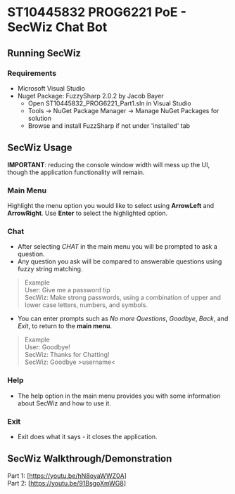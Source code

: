 # ST10445832 PROG6221 PoE - SecWiz Chat Bot

## Running SecWiz
### Requirements
- Microsoft Visual Studio
- Nuget Package: FuzzySharp 2.0.2 by Jacob Bayer
  - Open ST10445832_PROG6221_Part1.sln in Visual Studio
  - Tools -> NuGet Package Manager -> Manage NuGet Packages for solution
  - Browse and install FuzzSharp if not under 'installed' tab

## SecWiz Usage
__IMPORTANT__: reducing the console window width will mess up the UI, though the application functionality will remain.

### Main Menu
Highlight the menu option you would like to select using __ArrowLeft__ and __ArrowRight__.
Use __Enter__ to select the highlighted option.

### Chat
- After selecting _CHAT_ in the main menu you will be prompted to ask a question.
- Any question you ask will be compared to answerable questions using fuzzy string matching.
> Example <br>
> User: Give me a password tip <br>
> SecWiz: Make strong passwords, using a combination of upper and lower case letters, numbers, and symbols.
- You can enter prompts such as _No more Questions_, _Goodbye_, _Back_, and _Exit_, to return to the __main menu__.
> Example <br>
> User: Goodbye! <br>
> SecWiz: Thanks for Chatting! <br>
> SecWiz: Goodbye >username<
### Help
- The help option in the main menu provides you with some information about SecWiz and how to use it.

### Exit
- Exit does what it says - it closes the application.


## SecWiz Walkthrough/Demonstration
Part 1: [https://youtu.be/hN8oyaWWZ0A] <br>
Part 2: [https://youtu.be/91BsgoXmWG8]
